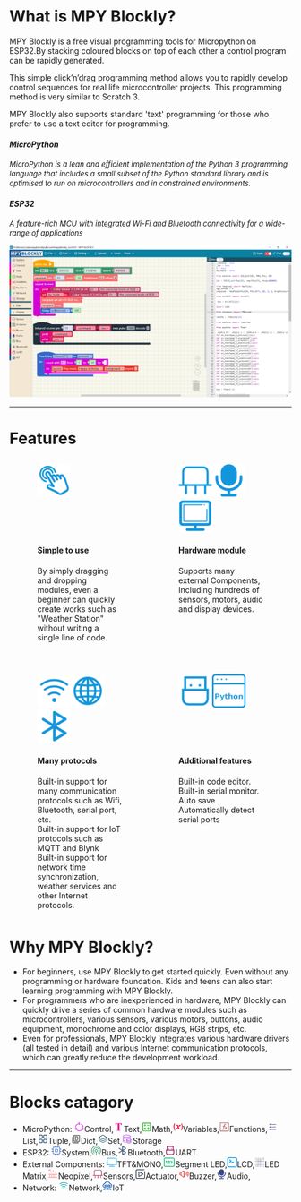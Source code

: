<style>
.divTable{
	display: table;
	width: 100%;
  border: 0px;
}
.divTableRow {
	display: table-row;
  border: 0px;
}

.divTableCell, .divTableHead {
	border: 0px;
	display: table-cell;
	padding: 10px 50px;
  width:50%;
}

</style>

# What is MPY Blockly?
MPY Blockly is a free visual  programming tools for Micropython on ESP32.By stacking coloured blocks on top of each other a control program can be rapidly generated. 

This simple click’n’drag programming method allows you to rapidly develop control sequences for real life microcontroller projects. This programming method is very similar to Scratch 3.

MPY Blockly also supports standard  'text' programming for those who prefer to use a text editor for programming. 

#### *MicroPython*
*<font size=2>MicroPython is a lean and efficient implementation of the Python 3 programming language that includes a small subset of the Python standard library and is optimised to run on microcontrollers and in constrained environments.</font>*

#### *ESP32*
*<font size=2>A feature-rich MCU with integrated Wi-Fi and Bluetooth connectivity for a wide-range of applications</font>*

<img src="./assets/screenshot1.png"/>

----
# Features

<div class="divTable" style="width: 100%;" >
<div class="divTableBody">
<div class="divTableRow">
<div class="divTableCell"><img src="./assets/fi1.png" width="60"></div>
<div class="divTableCell"><img src="./assets/fi2_1.png" width="60"><img src="./assets/fi2_2.png" width="60"><img src="./assets/fi2_3.png" width="60"></div>
</div>
<div class="divTableRow">
<div class="divTableCell"><strong>Simple to use</strong></div>
<div class="divTableCell"><strong>Hardware module</strong></div>
</div>
<div class="divTableRow">
<div class="divTableCell">By simply dragging and dropping modules, even a beginner can quickly create works such as "Weather Station" without writing a single line of code.</div>
<div class="divTableCell">Supports many external Components, Including hundreds of  sensors, motors, audio and display devices.</div>
</div>
<div class="divTableRow">
<div class="divTableCell">&nbsp;</div>
<div class="divTableCell">&nbsp;</div>
</div>
<div class="divTableRow">
<div class="divTableCell"><img src="./assets/fi3_1.png" width="60"><img src="./assets/fi3_2.png" width="60"><img src="./assets/fi3_3.png" width="60"></div>
<div class="divTableCell"><img src="./assets/fi4_1.png" width="60"><img src="./assets/fi4_2.png" width="60"></div>
</div>
<div class="divTableRow">
<div class="divTableCell"><strong>Many protocols</strong></div>
<div class="divTableCell"><strong>Additional features</strong></div>
</div>
<div class="divTableRow">
<div class="divTableCell">Built-in support for many communication protocols such as Wifi, Bluetooth, serial port, etc. <br/>Built-in support for IoT protocols such as MQTT and Blynk<br/> Built-in support for network time synchronization, weather services and other Internet protocols.
</div>
<div class="divTableCell">Built-in code editor.<br/> Built-in serial monitor.<br/>Auto save<br/>Automatically detect serial ports
</div>
</div>
</div>
</div>

# Why MPY Blockly?
- For beginners, use MPY Blockly to get started quickly. Even without any programming or hardware foundation. Kids and teens can also start learning programming with MPY Blockly.
- For programmers who are inexperienced in hardware, MPY Blockly can quickly drive a series of common hardware modules such as microcontrollers, various sensors, various motors, buttons, audio equipment, monochrome and color displays, RGB  strips, etc.
- Even for professionals, MPY Blockly integrates various hardware drivers (all tested in detail) and various Internet communication protocols, which can greatly reduce the development workload.

----
# Blocks catagory
- MicroPython: <img src="./assets/icons/catControl.png">Control,<img src="./assets/icons/catText.png">Text,<img src="./assets/icons/catMath.png">Math,<img src="./assets/icons/catVar.png">Variables,<img src="./assets/icons/catFun.png">Functions,<img src="./assets/icons/catList.png">List,<img src="./assets/icons/catTuple.png">Tuple,<img src="./assets/icons/catDict.png">Dict,<img src="./assets/icons/catSet.png">Set,<img src="./assets/icons/catFileDb.png">Storage
- ESP32: <img src="./assets/icons/catMcu.png">System,<img src="./assets/icons/catCommunite.png">Bus,<img src="./assets/icons/catBLE.png">Bluetooth,<img src="./assets/icons/catUart.png">UART
- External Components: <img src="./assets/icons/catDispTFT.png">TFT&MONO,<img src="./assets/icons/catSegment.png">Segment LED,<img src="./assets/icon/../icons/catDispBlackWhite.png">LCD,<img src="./assets/icons/catMatrix.png">LED Matrix,<img src="./assets/icons/catNeopixel.png">Neopixel,<img src="./assets/icons/catSensor.png">Sensors,<img src="./assets/icons/catActuator.png">Actuator,<img src="./assets/icons/catMusic.png">Buzzer,<img src="./assets/icons/catAudio.png">Audio,
- Network: <img src="./assets/icons/catNetwork.png">Network,<img src="./assets/icons/catIoT.png">IoT
  